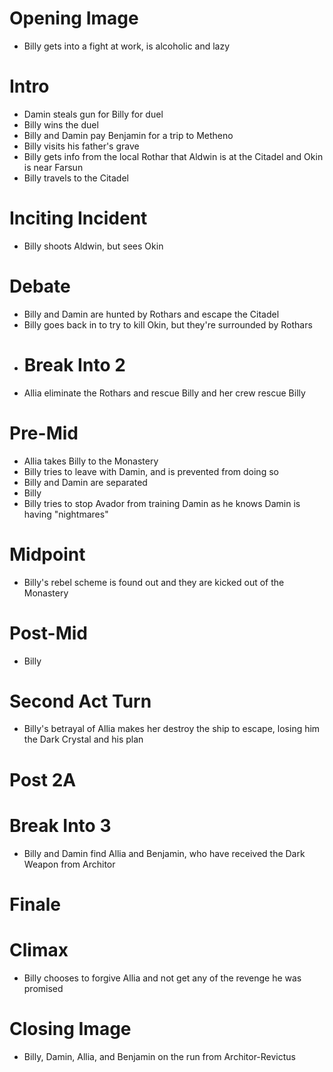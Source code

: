 # Opening Image
- Billy gets into a fight at work, is alcoholic and lazy
# Intro
- Damin steals gun for Billy for duel
- Billy wins the duel
- Billy and Damin pay Benjamin for a trip to Metheno
- Billy visits his father's grave
- Billy gets info from the local Rothar that Aldwin is at the Citadel and Okin is near Farsun
- Billy travels to the Citadel
# Inciting Incident
- Billy shoots Aldwin, but sees Okin
# Debate
- Billy and Damin are hunted by Rothars and escape the Citadel
- Billy goes back in to try to kill Okin, but they're surrounded by Rothars
- # Break Into 2
- Allia eliminate the Rothars and rescue Billy and her crew rescue Billy 
# Pre-Mid
- Allia takes Billy to the Monastery
- Billy tries to leave with Damin, and is prevented from doing so
- Billy and Damin are separated
- Billy  
- Billy tries to stop Avador from training Damin as he knows Damin is having "nightmares"
# Midpoint
- Billy's rebel scheme is found out and they are kicked out of the Monastery
# Post-Mid
- Billy 
# Second Act Turn
- Billy's betrayal of Allia makes her destroy the ship to escape, losing him the Dark Crystal and his plan
# Post 2A

# Break Into 3
- Billy and Damin find Allia and Benjamin, who have received the Dark Weapon from Architor
# Finale

# Climax
- Billy chooses to forgive Allia and not get any of the revenge he was promised
# Closing Image
- Billy, Damin, Allia, and Benjamin on the run from Architor-Revictus
